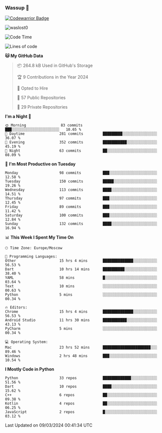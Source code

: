 ### Wassup 👋

[![Codewarrior Badge](https://www.codewars.com/users/waslost/badges/small)](https://www.codewars.com/users/waslost)

<p align="left"> <img src="https://komarev.com/ghpvc/?username=waslost0" alt="waslost0" /></p>

<!--START_SECTION:waka-->
![Code Time](http://img.shields.io/badge/Code%20Time-4%2C015%20hrs%2026%20mins-blue)

![Lines of code](https://img.shields.io/badge/From%20Hello%20World%20I%27ve%20Written-1.4%20million%20lines%20of%20code-blue)

**🐱 My GitHub Data** 

> 📦 264.8 kB Used in GitHub's Storage 
 > 
> 🏆 9 Contributions in the Year 2024
 > 
> 💼 Opted to Hire
 > 
> 📜 57 Public Repositories 
 > 
> 🔑 29 Private Repositories 
 > 
**I'm a Night 🦉** 

```text
🌞 Morning                83 commits          ███░░░░░░░░░░░░░░░░░░░░░░   10.65 % 
🌆 Daytime                281 commits         █████████░░░░░░░░░░░░░░░░   36.07 % 
🌃 Evening                352 commits         ███████████░░░░░░░░░░░░░░   45.19 % 
🌙 Night                  63 commits          ██░░░░░░░░░░░░░░░░░░░░░░░   08.09 % 
```
📅 **I'm Most Productive on Tuesday** 

```text
Monday                   98 commits          ███░░░░░░░░░░░░░░░░░░░░░░   12.58 % 
Tuesday                  150 commits         █████░░░░░░░░░░░░░░░░░░░░   19.26 % 
Wednesday                113 commits         ████░░░░░░░░░░░░░░░░░░░░░   14.51 % 
Thursday                 97 commits          ███░░░░░░░░░░░░░░░░░░░░░░   12.45 % 
Friday                   89 commits          ███░░░░░░░░░░░░░░░░░░░░░░   11.42 % 
Saturday                 100 commits         ███░░░░░░░░░░░░░░░░░░░░░░   12.84 % 
Sunday                   132 commits         ████░░░░░░░░░░░░░░░░░░░░░   16.94 % 
```


📊 **This Week I Spent My Time On** 

```text
🕑︎ Time Zone: Europe/Moscow

💬 Programming Languages: 
Other                    15 hrs 4 mins       ██████████████░░░░░░░░░░░   56.53 % 
Dart                     10 hrs 14 mins      ██████████░░░░░░░░░░░░░░░   38.40 % 
YAML                     58 mins             █░░░░░░░░░░░░░░░░░░░░░░░░   03.64 % 
Text                     10 mins             ░░░░░░░░░░░░░░░░░░░░░░░░░   00.63 % 
Python                   5 mins              ░░░░░░░░░░░░░░░░░░░░░░░░░   00.34 % 

🔥 Editors: 
Chrome                   15 hrs 4 mins       ██████████████░░░░░░░░░░░   56.53 % 
Android Studio           11 hrs 30 mins      ███████████░░░░░░░░░░░░░░   43.13 % 
PyCharm                  5 mins              ░░░░░░░░░░░░░░░░░░░░░░░░░   00.34 % 

💻 Operating System: 
Mac                      23 hrs 52 mins      ██████████████████████░░░   89.46 % 
Windows                  2 hrs 48 mins       ███░░░░░░░░░░░░░░░░░░░░░░   10.54 % 
```

**I Mostly Code in Python** 

```text
Python                   33 repos            █████████████░░░░░░░░░░░░   51.56 % 
Dart                     10 repos            ████░░░░░░░░░░░░░░░░░░░░░   15.62 % 
C++                      6 repos             ██░░░░░░░░░░░░░░░░░░░░░░░   09.38 % 
Kotlin                   4 repos             ██░░░░░░░░░░░░░░░░░░░░░░░   06.25 % 
JavaScript               2 repos             █░░░░░░░░░░░░░░░░░░░░░░░░   03.12 % 
```




 Last Updated on 09/03/2024 00:41:34 UTC
<!--END_SECTION:waka-->

